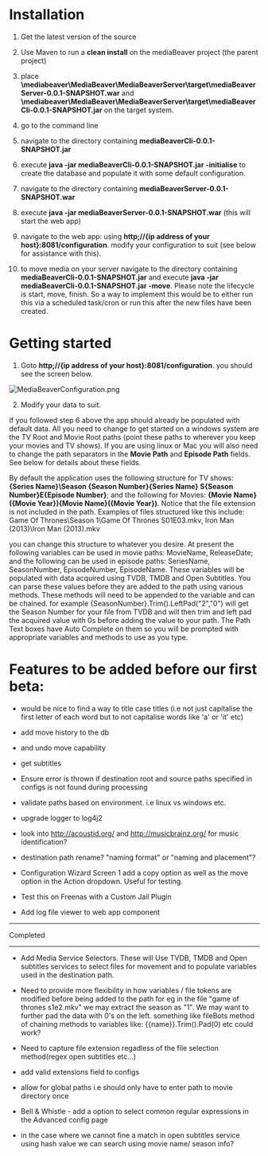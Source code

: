 # Installation

1) Get the latest version of the source

2) Use Maven to run a **clean install** on the mediaBeaver project (the parent project)

3) place **\mediabeaver\MediaBeaver\MediaBeaverServer\target\mediaBeaverServer-0.0.1-SNAPSHOT.war** and **\mediabeaver\MediaBeaver\MediaBeaverServer\target\mediaBeaverCli-0.0.1-SNAPSHOT.jar** 
on the target system. 

4) go to the command line

5) navigate to the directory containing **mediaBeaverCli-0.0.1-SNAPSHOT.jar**

6) execute **java -jar mediaBeaverCli-0.0.1-SNAPSHOT.jar -initialise** to create the database and populate it with some default configuration.

7) navigate to the directory containing **mediaBeaverServer-0.0.1-SNAPSHOT.war**

8) execute **java -jar mediaBeaverServer-0.0.1-SNAPSHOT.war** (this will start the web app)

9) navigate to the web app: using **http;//{ip address of your host}:8081/configuration**.  modify your configuration to suit (see below for assistance with this).

10) to move media on your server navigate to the directory containing **mediaBeaverCli-0.0.1-SNAPSHOT.jar** and execute **java -jar mediaBeaverCli-0.0.1-SNAPSHOT.jar -move**. Please note the lifecycle is start, move, finish. So a way to implement this would be to either run this via a scheduled task/cron or run this after the new files have been created.


# Getting started

1) Goto **http;//{ip address of your host}:8081/configuration**.  you should see the screen below.  

![MediaBeaverConfiguration.png](https://bitbucket.org/repo/5MgKjp/images/1103420040-MediaBeaverConfiguration.png)

2) Modify your data to suit.

If you followed step 6 above the app should already be populated with default data.  All you need to change to get started on a windows system are the TV Root and Movie Root paths (point these paths to wherever you keep your movies and TV shows). If you are using linux or Mac you will also need to change the path separators in the **Movie Path** and **Episode Path** fields. See below for details about these fields.

By default the application uses the following structure for TV shows: **{Series Name}\Season {Season Number}\{Series Name} S{Season Number}E{Episode Number}**; and the following for Movies: **{Movie Name}({Movie Year})\{Movie Name}({Movie Year})**. Notice that the file extension is not included in the path.  Examples of files structured like this include: Game Of Thrones\Season 1\Game Of Thrones S01E03.mkv, Iron Man (2013)\Iron Man (2013).mkv

you can change this structure to whatever you desire.  At present the following variables can be used in movie paths: MovieName, ReleaseDate; and the following can be used in episode paths: SeriesName, SeasonNumber, EpisodeNumber, EpisodeName. These variables will be populated with data acquired using TVDB, TMDB and Open Subtitles.  You can parse these values before they are added to the path using various methods. These methods will need to be appended to the variable and can be chained.  for example {SeasonNumber}.Trim().LeftPad("2","0") will get the Season Number for your file from TVDB and will then trim and left pad the acquired value with 0s before adding the value to your path.  The Path Text boxes have Auto Complete on them so you will be prompted with appropriate variables and methods to use as you type.


# Features to be added before our first beta:

* would be nice to find a way to title case titles (i.e not just capitalise the first letter of each word but to not capitalise words like 'a' or 'it' etc)

* add move history to the db

* and undo move capability

* get subtitles    

* Ensure error is thrown if destination root and source paths specified in configs is not found during processing 

* validate paths based on environment. i.e linux vs windows etc. 

* upgrade logger to log4j2

* look into http://acoustid.org/ and http://musicbrainz.org/ for music identification?

* destination path rename? "naming format" or "naming and placement"?

* Configuration Wizard Screen 1 add a copy option as well as the move option in the Action dropdown. Useful for testing.

* Test this on Freenas with a Custom Jail Plugin

* Add log file viewer to web app component

********************************************************
Completed
********************************************************
* Add Media Service Selectors.  These will Use TVDB, TMDB and Open subtitles services to select files for movement and to populate variables used in the destination path.

* Need to provide more flexibility in how variables / file tokens are modified before being added to the path for eg in the file "game of thrones s1e2.mkv" we may extract the season as "1".  We may want to further pad the data with 0's on the left. something like fileBots method of chaining methods to variables like: {{name}}.Trim().Pad(0) etc could work?

* Need to capture file extension regadless of the file selection method(regex open subtitles etc...)

* add valid extensions field to configs

* allow for global paths i.e should only have to enter path to movie directory once 


* Bell & Whistle - add a option to select common regular expressions in the Advanced config page


* in the case where we cannot fine a match in open subtitles service using hash value we can search using movie name/ season info?